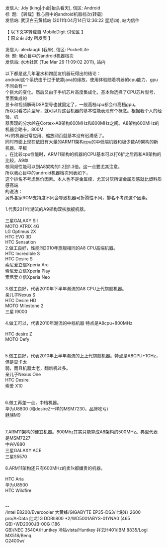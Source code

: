 <div>发信人: Jdy (king|小金|抬头看天), 信区: Android<br />标&nbsp; 题: 【转载】我心目中的android机器档次(转载)<br />发信站: 武汉白云黄鹤站 (2011年04月14日12:36:22 星期四), 站内信件<br /><br />【 以下文字转载自 MobileDigit 讨论区 】<br />【 原文由 Jdy 所发表 】<br /><br />发信人: alexlaugb (我晕), 信区: PocketLife<br />标&nbsp; 题: 我心目中的android机器档次<br />发信站: 水木社区 (Tue Mar 29 11:09:02 2011), 站内<br /><br />以下都是这几年灌水和蹭朋友机器玩得出的结论：<br />android这个系统由于过于依靠java的缘故，使用体验随着机器的cpu能力、gpu不同会有一<br />个巨大的变化。然后又由于手机芯片高度集成化，基本你选择了CPU芯片型号，里面集成的<br />显卡和视频解码DSP型号也就固定了，一般高档cpu都会带高档gpu。<br />所以只看芯片型号，就可以对这台机器的基本性能表现有个概念。根据我个人的经验，机<br />器表现的分水岭在Cortex-A8架构600MHz和800MHz之间。A8架构600MHz的机器会略卡，800M<br />Hz的机器日常应用、缩放网页就基本没有迟滞感了。<br />同时市面上现在依旧有大量的ARM11架构cpu的中低端机器和极少数A9架构的新机器、平板<br />。在比较cpu性能时，ARM11架构的机器的CPU基本可以打6折之后再和A8架构的比较，A9单<br />核同频性能可以到A8架构的1.2到1.3倍。这一点要尤其注意。<br />所以我心目中的android机器档次列表如下，<br />这个排名不考虑售价因素。本人也不是金属控，尤其讨厌所谓金属质感就比塑料质感高端<br />的说法：<br />另外各家ROM支持度不同会导致机器可折腾性不同，排名不考虑这个因素。<br /><br />1.代表2011年潮流的A9架构双核旗舰机器。<br /><br />三星GALAXY SII <br />MOTO ATRIX 4G <br />LG Optimus 2X<br />HTC EVO 3D<br />HTC Sensation<br />2.做工良好，性能同2010年旗舰相同的A8 CPU高端机器。<br />HTC Incredible S<br />HTC Desire S<br />索尼爱立信Xperia Arc<br />索尼爱立信Xperia Play<br />索尼爱立信Xperia Neo<br /><br />3.做工良好，代表2010年下半年潮流的A8 CPU上代旗舰机器。<br />亲儿子Nexus S<br />HTC Desire HD<br />MOTO Milestone 2<br />三星 I9000<br /><br />4.做工可以，代表2010年潮流的中档机器 特点是A8cpu+800MHz<br /><br />HTC desire Z<br />MOTO Defy<br /><br /><br />5.做工良好，代表2010年上半年潮流的上上代旗舰机器。特点是A8CPU+1GHz，但是显卡太<br />弱，而且机器太老，翻新机过多。<br />亲儿子Nexus One<br />HTC Desire<br />索爱 X10<br /><br /><br />6.做工再差一点，中档机器。<br />华为U8800 (和desireZ一样的MSM7230，品牌吃亏)<br />魅族M9<br /><br /><br />7.ARM11架构的便宜机器。800Mhz其实只能算成A8架构的500MHz。典型代表是MSM7227<br />中兴V880<br />三星GALAXY ACE<br />三星S5570<br /><br />8.ARM11架构还只有600MHz的卖1k都嫌贵的机器。<br /><br />HTC Aria<br />华为U8500<br />HTC Wildfire<br /><br /><br />--<br />/Intel E8200/Evercooler 大黄蜂/GIGABYTE EP35-DS3/七彩虹 2600<br />pro/A-Data 红龙1G DDRII800 *2/WD5001ABYS-01YNA0 (465 GB)+WD2000JB-00G (186 <br />GB)/NEC 3540A/Huntkey 冷钻vista/Huntkey 祥云H401/IBM 8835/Logi MX518/Benq <br />G2400w/<br /></div>